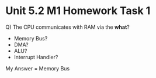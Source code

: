 # Unit 5.2 M1 Homework Task 1

Q) The CPU communicates with RAM via the __what__?
 - Memory Bus?
 - DMA?
 - ALU?
 - Interrupt Handler?

My Answer = Memory Bus